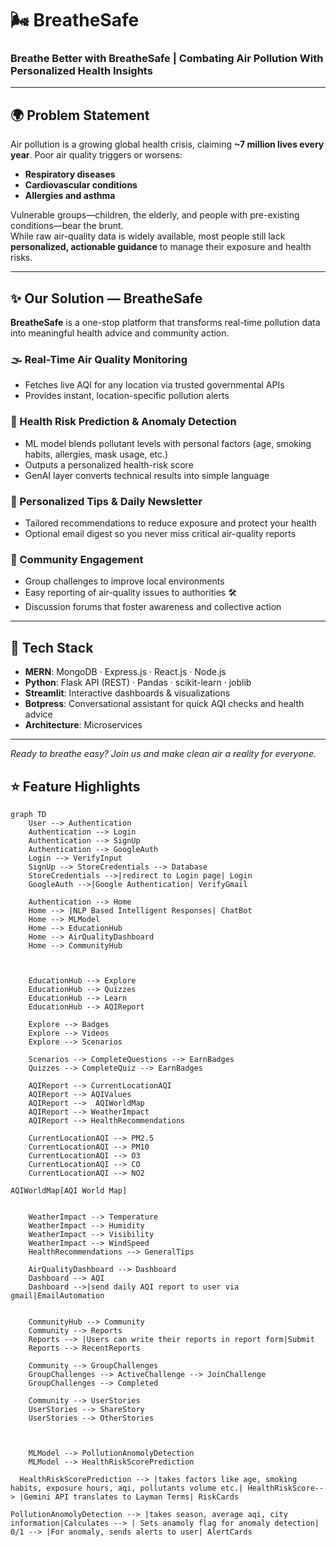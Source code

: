 # 🌬️ **BreatheSafe**

### Breathe Better with BreatheSafe | Combating Air Pollution With Personalized Health Insights

---

## 🌍 Problem Statement

Air pollution is a growing global health crisis, claiming **~7 million lives every year**. Poor air quality triggers or worsens:

- **Respiratory diseases**
- **Cardiovascular conditions**
- **Allergies and asthma**

Vulnerable groups—children, the elderly, and people with pre-existing conditions—bear the brunt.  
While raw air-quality data is widely available, most people still lack **personalized, actionable guidance** to manage their exposure and health risks.

---

## ✨ Our Solution — **BreatheSafe**

**BreatheSafe** is a one-stop platform that transforms real-time pollution data into meaningful health advice and community action.

### 🌫️ Real-Time Air Quality Monitoring
- Fetches live AQI for any location via trusted governmental APIs  
- Provides instant, location-specific pollution alerts

### 🧠 Health Risk Prediction & Anomaly Detection
- ML model blends pollutant levels with personal factors (age, smoking habits, allergies, mask usage, etc.)  
- Outputs a personalized health-risk score  
- GenAI layer converts technical results into simple language

### 💌 Personalized Tips & Daily Newsletter
- Tailored recommendations to reduce exposure and protect your health  
- Optional email digest so you never miss critical air-quality reports

### 👥 Community Engagement
- Group challenges to improve local environments  
- Easy reporting of air-quality issues to authorities 🛠️  
- Discussion forums that foster awareness and collective action

---



## 🔧 Tech Stack

- **MERN**: MongoDB · Express.js · React.js · Node.js  
- **Python**: Flask API (REST) · Pandas · scikit-learn · joblib  
- **Streamlit**: Interactive dashboards & visualizations  
- **Botpress**: Conversational assistant for quick AQI checks and health advice  
- **Architecture**: Microservices

---


_Ready to breathe easy? Join us and make clean air a reality for everyone._

##  ⭐ Feature Highlights

```mermaid
graph TD
    User --> Authentication
    Authentication --> Login
    Authentication --> SignUp
    Authentication --> GoogleAuth
    Login --> VerifyInput
    SignUp --> StoreCredentials --> Database
    StoreCredentials -->|redirect to Login page| Login
    GoogleAuth -->|Google Authentication| VerifyGmail

    Authentication --> Home
    Home --> |NLP Based Intelligent Responses| ChatBot
    Home --> MLModel
    Home --> EducationHub
    Home --> AirQualityDashboard
    Home --> CommunityHub



    EducationHub --> Explore
    EducationHub --> Quizzes
    EducationHub --> Learn
    EducationHub --> AQIReport

    Explore --> Badges
    Explore --> Videos
    Explore --> Scenarios

    Scenarios --> CompleteQuestions --> EarnBadges
    Quizzes --> CompleteQuiz --> EarnBadges

    AQIReport --> CurrentLocationAQI
    AQIReport --> AQIValues
    AQIReport -->  AQIWorldMap
    AQIReport --> WeatherImpact
    AQIReport --> HealthRecommendations

    CurrentLocationAQI --> PM2.5
    CurrentLocationAQI --> PM10
    CurrentLocationAQI --> O3
    CurrentLocationAQI --> CO
    CurrentLocationAQI --> NO2

AQIWorldMap[AQI World Map]


    WeatherImpact --> Temperature
    WeatherImpact --> Humidity
    WeatherImpact --> Visibility
    WeatherImpact --> WindSpeed
    HealthRecommendations --> GeneralTips

    AirQualityDashboard --> Dashboard
    Dashboard --> AQI
    Dashboard -->|send daily AQI report to user via gmail|EmailAutomation


    CommunityHub --> Community
    Community --> Reports
    Reports --> |Users can write their reports in report form|Submit
    Reports --> RecentReports

    Community --> GroupChallenges
    GroupChallenges --> ActiveChallenge --> JoinChallenge
    GroupChallenges --> Completed

    Community --> UserStories
    UserStories --> ShareStory
    UserStories --> OtherStories

  

    MLModel --> PollutionAnomolyDetection
    MLModel --> HealthRiskScorePrediction

  HealthRiskScorePrediction --> |takes factors like age, smoking habits, exposure hours, aqi, pollutants volume etc.| HealthRiskScore--> |Gemini API translates to Layman Terms| RiskCards

PollutionAnomolyDetection --> |takes season, average aqi, city information|Calculates --> | Sets anamoly flag for anomaly detection| 0/1 --> |For anomaly, sends alerts to user| AlertCards 



